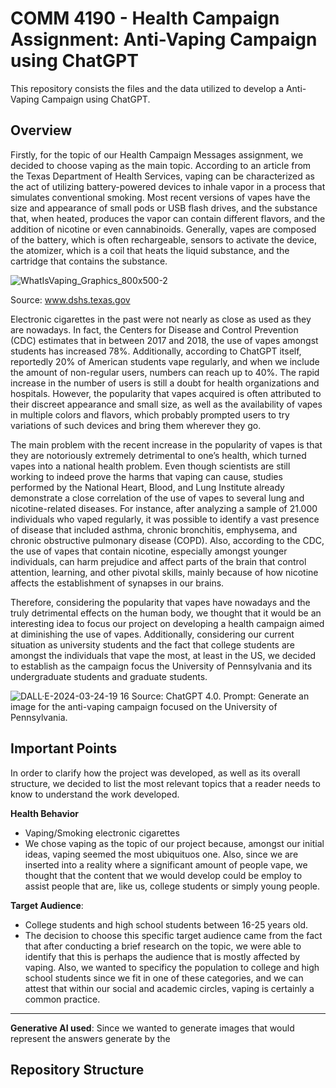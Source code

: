 # COMM 4190 - Health Campaign Assignment: Anti-Vaping Campaign using ChatGPT

This repository consists the files and the data utilized to develop a Anti-Vaping Campaign using ChatGPT.

## Overview

Firstly, for the topic of our Health Campaign Messages assignment, we decided to choose vaping as the main topic. According to an article from the Texas Department of Health Services, vaping can be characterized as the act of utilizing battery-powered devices to inhale vapor in a process that simulates conventional smoking. Most recent versions of vapes have the size and appearance of small pods or USB flash drives, and the substance that, when heated, produces the vapor can contain different flavors, and the addition of nicotine or even cannabinoids. Generally, vapes are composed of the battery, which is often rechargeable, sensors to activate the device, the atomizer, which is a coil that heats the liquid substance, and the cartridge that contains the substance. 

![WhatIsVaping_Graphics_800x500-2](https://github.com/yummyhopper/anti_vaping_campaign/assets/80358822/58bf798c-7b3a-4382-8b68-0a3b1a6da8da)

Source: www.dshs.texas.gov

Electronic cigarettes in the past were not nearly as close as used as they are nowadays. In fact, the Centers for Disease and Control Prevention (CDC) estimates that in between 2017 and 2018, the use of vapes amongst students has increased 78%. Additionally, according to ChatGPT itself, reportedly 20% of American students vape regularly, and when we include the amount of non-regular users, numbers can reach up to 40%. The rapid increase in the number of users is still a doubt for health organizations and hospitals. However, the popularity that vapes acquired is often attributed to their discreet appearance and small size, as well as the availability of vapes in multiple colors and flavors, which probably prompted users to try variations of such devices and bring them wherever they go. 

The main problem with the recent increase in the popularity of vapes is that they are notoriously extremely detrimental to one’s health, which turned vapes into a national health problem. Even though scientists are still working to indeed prove the harms that vaping can cause, studies performed by the National Heart, Blood, and Lung Institute already demonstrate a close correlation of the use of vapes to several lung and nicotine-related diseases. For instance, after analyzing a sample of 21.000 individuals who vaped regularly, it was possible to identify a vast presence of disease that included asthma, chronic bronchitis, emphysema, and chronic obstructive pulmonary disease (COPD). Also, according to the CDC, the use of vapes that contain nicotine, especially amongst younger individuals, can harm prejudice and affect parts of the brain that control attention, learning, and other pivotal skills, mainly because of how nicotine affects the establishment of synapses in our brains. 

Therefore, considering the popularity that vapes have nowadays and the truly detrimental effects on the human body, we thought that it would be an interesting idea to focus our project on developing a health campaign aimed at diminishing the use of vapes. Additionally, considering our current situation as university students and the fact that college students are amongst the individuals that vape the most, at least in the US, we decided to establish as the campaign focus the University of Pennsylvania and its undergraduate students and graduate students. 

![DALL·E-2024-03-24-19 16](https://github.com/yummyhopper/anti_vaping_campaign/assets/80358822/fd47585d-5ba7-43f5-8fdb-4928ae37bf7d)
Source: ChatGPT 4.0. Prompt: Generate an image for the anti-vaping campaign focused on the University of Pennsylvania. 

## Important Points 

In order to clarify how the project was developed, as well as its overall structure, we decided to list the most relevant topics that a reader needs to know to understand the work developed. 

**Health Behavior**

- Vaping/Smoking electronic cigarettes
- We chose vaping as the topic of our project because, amongst our initial ideas, vaping seemed the most ubiquituos one. Also, since we are inserted into a reality where a significant amount of people vape, we thought that the content that we would develop could be employ to assist people that are, like us, college students or simply young people. 

**Target Audience**:

- College students and high school students between 16-25 years old.
- The decision to choose this specific target audience came from the fact that after conducting a brief research on the topic, we were able to identify that this is perhaps the audience that is mostly affected by vaping. Also, we wanted to specificy the population to college and high school students since we fit in one of these categories, and we can attest that within our social and academic circles, vaping is certainly a common practice.

****

**Generative AI used**: Since we wanted to generate images that would represent the answers generate by the 

## Repository Structure
